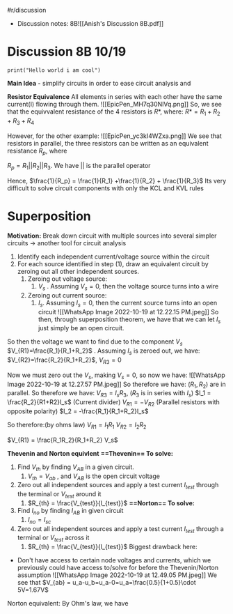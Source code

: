 #r/discussion
- Discussion notes: 8B![[Anish's Discussion 8B.pdf]]

# Discussion 8B 10/19
```jupyter
print("Hello world i am cool")
```

**Main Idea** - simplify circuits in order to ease circuit analysis and 

**Resistor Equivalence**
All elements in series with each other have the same current(I) flowing through them. 
![[EpicPen_MH7q30NlVq.png]]
So, we see that the equivvalent resistance of the 4 resistors is $R*$, where:
$R* = R_1+R_2+R_3+R_4$

However, for the other example:
![[EpicPen_yc3kI4WZxa.png]]
We see that resistors in parallel, the three resistors can be written as an equivalent resistance $R_p$, where

$R_p = R_1 || R_2 || R_3$. We have $||$ is the parallel operator

Hence,
$\frac{1}{R_p} = \frac{1}{R_1} +\frac{1}{R_2} + \frac{1}{R_3}$
Its very difficult to solve circuit components with only the KCL and KVL rules

# Superposition
**Motivation:** Break down circuit with multiple sources into several simpler circuits -> another tool for circuit analysis
1. Identify each independent current/voltage source within the circuit
2. For each source identified in step (1), draw an equivalent circuit by zeroing out all other independent sources.
	1. Zeroing out voltage source: 
		1. $V_s$ . Assuming $V_s=0$, then the voltage source turns into a wire
	2. Zeroing out current source:
		1. $I_s$. Assuming $I_s=0$, then the current source turns into an open circuit
![[WhatsApp Image 2022-10-19 at 12.22.15 PM.jpeg]]
So then, through superposition theorem, we have that we can let $I_s$ just simply be an open circuit.

So then the voltage we want to find due to the component $V_s$
$V_{R1}=\frac{R_1}{R_1+R_2}$ . Assuming $I_s$ is zeroed out, we have:
$V_{R2}=\frac{R_2}{R_1+R_2}$, $V_{R3}=0$

Now we must zero out the $V_s$, making $V_s=0$, so now we have:
![[WhatsApp Image 2022-10-19 at 12.27.57 PM.jpeg]]
So therefore we have: $(R_1,R_2)$ are in parallel.
So therefore we have:
$V_{R3} = I_sR_3$, ($R_3$ is in series with $I_s$)
$I_1 = \frac{R_2}{R1+R2}I_s$  (Current divider)
$V_{R1} = -V_{R2}$ (Parallel resistors with opposite polarity)
$I_2 = -\frac{R_1}{R_1+R_2}I_s$

So therefore:(by ohms law)
$V_{R1} = I_1R_1$
$V_{R2} = I_2R_2$

$V_{R1} = \frac{R_1R_2}{R_1+R_2} V_s$ 

**Thevenin and Norton equivlent**
**==Thevenin== To solve:**
1. Find $V_{th}$ by finding $V_{AB}$ in a given circuit.
	1. $V_{th} = V_{ab}$ , and $V_{AB}$ is the open circuit voltage
2. Zero out all independent sources and apply a test current $I_{test}$ through the terminal or $V_{test}$ around it
	1. $R_{th} = \frac{V_{test}}{I_{test}}$
**==Norton== To solve:**
1. Find $I_{no}$ by finding $I_{AB}$ in given circuit
	1. $I_{no} = I_{sc}$ 
2. Zero out all independent sources and apply a test current $I_{test}$ through a terminal or $V_{test}$ across it
	1. $R_{th} = \frac{V_{test}}{I_{test}}$
Biggest drawback here:
- Don't have access to certain node voltages and currents, which we previously could have access to/solve for before the Thevenin/Norton assumption
![[WhatsApp Image 2022-10-19 at 12.49.05 PM.jpeg]]
We see that $V_{ab} = u_a-u_b=u_a-0=u_a=\frac{0.5}{1+0.5}\cdot 5V=1.67V$

Norton equivalent:
By Ohm's law, we have 












